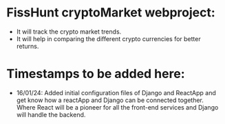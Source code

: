 # FissHunt cryptoMarket webproject:  
  - It will track the crypto market trends.
  - It will help in comparing the different crypto currencies for better returns.


# Timestamps to be added here:
  - 16/01/24: Added initial configuration files of Django and ReactApp and get know how a reactApp and Django can be connected together. Where React will be a pioneer for all the front-end services and Django will handle the backend.
